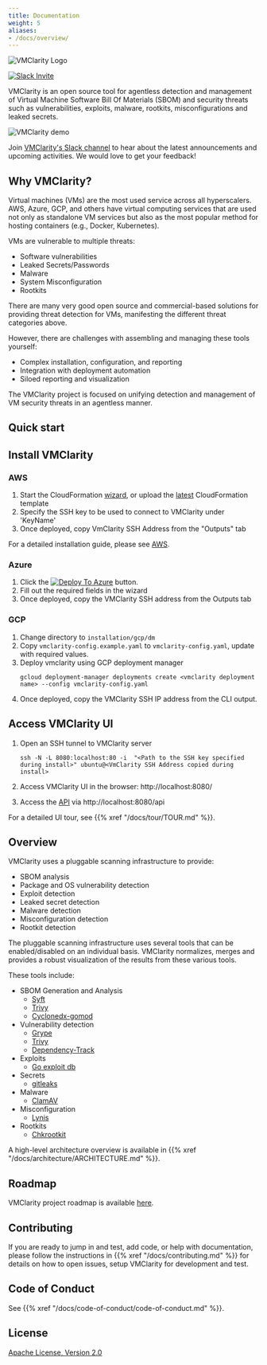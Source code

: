 ```yaml
---
title: Documentation
weight: 5
aliases:
- /docs/overview/
---
```


<img alt="VMClarity Logo" src="/img/logos/VMClarity-logo-light-bg-horizontal@4x.png">

[![Slack Invite](https://img.shields.io/badge/Slack-Join-blue?logo=slack)](https://outshift.slack.com/messages/vmclarity)

VMClarity is an open source tool for agentless detection and management of Virtual Machine
Software Bill Of Materials (SBOM) and security threats such as vulnerabilities, exploits, malware, rootkits, misconfigurations and leaked secrets.

<img src="/img/vmclarity_demo.gif" alt="VMClarity demo" />

Join [VMClarity's Slack channel](https://outshift.slack.com/messages/vmclarity) to hear about the latest announcements and upcoming activities. We would love to get your feedback!

## Why VMClarity?

Virtual machines (VMs) are the most used service across all hyperscalers. AWS,
Azure, GCP, and others have virtual computing services that are used not only
as standalone VM services but also as the most popular method for hosting
containers (e.g., Docker, Kubernetes).

VMs are vulnerable to multiple threats:
- Software vulnerabilities
- Leaked Secrets/Passwords
- Malware
- System Misconfiguration
- Rootkits

There are many very good open source and commercial-based solutions for
providing threat detection for VMs, manifesting the different threat categories above.

However, there are challenges with assembling and managing these tools yourself:
- Complex installation, configuration, and reporting
- Integration with deployment automation
- Siloed reporting and visualization

The VMClarity project is focused on unifying detection and management of VM security threats in an agentless manner.

## Quick start

## Install VMClarity

### AWS

1. Start the CloudFormation [wizard](https://console.aws.amazon.com/cloudformation/home#/stacks/create/review?stackName=VMClarity&templateURL=https://s3.eu-west-2.amazonaws.com/vmclarity-v0.4.0/VmClarity.cfn), or upload the [latest](https://github.com/openclarity/vmclarity/releases/latest) CloudFormation template 
2. Specify the SSH key to be used to connect to VMClarity under 'KeyName'
3. Once deployed, copy VmClarity SSH Address from the "Outputs" tab

For a detailed installation guide, please see [AWS](https://github.com/openclarity/vmclarity/tree/main/installation/aws).

### Azure

1. Click the [![Deploy To Azure](https://docs.microsoft.com/en-us/azure/templates/media/deploy-to-azure.svg)](https://portal.azure.com/#blade/Microsoft_Azure_CreateUIDef/CustomDeploymentBlade/uri/https%3A%2F%2Fraw.githubusercontent.com%2Fopenclarity%2Fvmclarity%2Fazure_installer%2Finstallation%2Fazure%2Fvmclarity.json/uiFormDefinitionUri/https%3A%2F%2Fraw.githubusercontent.com%2Fopenclarity%2Fvmclarity%2Fazure_installer%2Finstallation%2Fazure%2Fvmclarity-UI.json) button.
2. Fill out the required fields in the wizard
3. Once deployed, copy the VMClarity SSH address from the Outputs tab

### GCP

1. Change directory to `installation/gcp/dm`
2. Copy `vmclarity-config.example.yaml` to `vmclarity-config.yaml`, update with required values.
3. Deploy vmclarity using GCP deployment manager
   ```
   gcloud deployment-manager deployments create <vmclarity deployment name> --config vmclarity-config.yaml
   ```
4. Once deployed, copy the VMClarity SSH IP address from the CLI output.

## Access VMClarity UI
1. Open an SSH tunnel to VMClarity server
    ```
    ssh -N -L 8080:localhost:80 -i  "<Path to the SSH key specified during install>" ubuntu@<VmClarity SSH Address copied during install>
    ```

2. Access VMClarity UI in the browser: http://localhost:8080/
3. Access the [API](api/openapi.yaml) via http://localhost:8080/api

For a detailed UI tour, see {{% xref "/docs/tour/TOUR.md" %}}.

## Overview

VMClarity uses a pluggable scanning infrastructure to provide:
- SBOM analysis
- Package and OS vulnerability detection
- Exploit detection
- Leaked secret detection
- Malware detection
- Misconfiguration detection
- Rootkit detection

The pluggable scanning infrastructure uses several tools that can be
enabled/disabled on an individual basis. VMClarity normalizes, merges and
provides a robust visualization of the results from these various tools.

These tools include:
- SBOM Generation and Analysis
  - [Syft](https://github.com/anchore/syft)
  - [Trivy](https://github.com/aquasecurity/trivy)
  - [Cyclonedx-gomod](https://github.com/CycloneDX/cyclonedx-gomod)
- Vulnerability detection
  - [Grype](https://github.com/anchore/grype)
  - [Trivy](https://github.com/aquasecurity/trivy)
  - [Dependency-Track](https://github.com/DependencyTrack/dependency-track)
- Exploits
  - [Go exploit db](https://github.com/vulsio/go-exploitdb)
- Secrets
  - [gitleaks](https://github.com/gitleaks/gitleaks)
- Malware
  - [ClamAV](https://github.com/Cisco-Talos/clamav)
- Misconfiguration
  - [Lynis](https://github.com/CISOfy/lynis)
- Rootkits
  - [Chkrootkit](https://github.com/Magentron/chkrootkit)

A high-level architecture overview is available in {{% xref "/docs/architecture/ARCHITECTURE.md" %}}.

## Roadmap
VMClarity project roadmap is available [here](https://github.com/orgs/openclarity/projects/2/views/7).

## Contributing

If you are ready to jump in and test, add code, or help with documentation,
please follow the instructions in {{% xref "/docs/contributing.md" %}}
for details on how to open issues, setup VMClarity for development and test.

## Code of Conduct

See {{% xref "/docs/code-of-conduct/code-of-conduct.md" %}}.

## License

[Apache License, Version 2.0](LICENSE)

